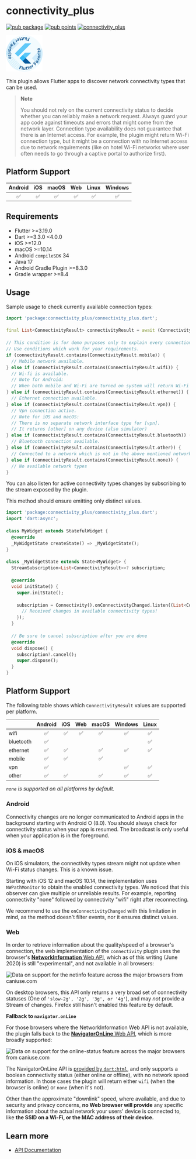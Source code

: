 # connectivity_plus

[![pub package](https://img.shields.io/pub/v/connectivity_plus.svg)](https://pub.dev/packages/connectivity_plus)
[![pub points](https://img.shields.io/pub/points/connectivity_plus?color=2E8B57&label=pub%20points)](https://pub.dev/packages/connectivity_plus/score)
[![connectivity_plus](https://github.com/fluttercommunity/plus_plugins/actions/workflows/connectivity_plus.yaml/badge.svg)](https://github.com/fluttercommunity/plus_plugins/actions/workflows/connectivity_plus.yaml)

[<img src="../../../assets/flutter-favorite-badge.png" width="100" />](https://flutter.dev/docs/development/packages-and-plugins/favorites)

This plugin allows Flutter apps to discover network connectivity types that can be used.

> **Note**
>
> You should not rely on the current connectivity status to decide whether you can reliably make a network request. Always guard your app code against timeouts and errors that might come from the network layer.
> Connection type availability does not guarantee that there is an Internet access. For example, the plugin might return Wi-Fi connection type, but it might be a connection with no Internet access due to network requirements (like on hotel Wi-Fi networks where user often needs to go through a captive portal to authorize first).
>

## Platform Support

| Android | iOS | macOS | Web | Linux | Windows |
| :-----: | :-: | :---: | :-: | :---: | :-----: |
|   ✅    | ✅  |  ✅   | ✅  |  ✅   |   ✅    |

## Requirements

- Flutter >=3.19.0
- Dart >=3.3.0 <4.0.0
- iOS >=12.0
- macOS >=10.14
- Android `compileSDK` 34
- Java 17
- Android Gradle Plugin >=8.3.0
- Gradle wrapper >=8.4

## Usage

Sample usage to check currently available connection types:

```dart
import 'package:connectivity_plus/connectivity_plus.dart';

final List<ConnectivityResult> connectivityResult = await (Connectivity().checkConnectivity());

// This condition is for demo purposes only to explain every connection type.
// Use conditions which work for your requirements.
if (connectivityResult.contains(ConnectivityResult.mobile)) {
  // Mobile network available.
} else if (connectivityResult.contains(ConnectivityResult.wifi)) {
  // Wi-fi is available.
  // Note for Android:
  // When both mobile and Wi-Fi are turned on system will return Wi-Fi only as active network type
} else if (connectivityResult.contains(ConnectivityResult.ethernet)) {
  // Ethernet connection available.
} else if (connectivityResult.contains(ConnectivityResult.vpn)) {
  // Vpn connection active.
  // Note for iOS and macOS:
  // There is no separate network interface type for [vpn].
  // It returns [other] on any device (also simulator)
} else if (connectivityResult.contains(ConnectivityResult.bluetooth)) {
  // Bluetooth connection available.
} else if (connectivityResult.contains(ConnectivityResult.other)) {
  // Connected to a network which is not in the above mentioned networks.
} else if (connectivityResult.contains(ConnectivityResult.none)) {
  // No available network types
}
```

You can also listen for active connectivity types changes by subscribing to the stream
exposed by the plugin.

This method should ensure emitting only distinct values.

```dart
import 'package:connectivity_plus/connectivity_plus.dart';
import 'dart:async';

class MyWidget extends StatefulWidget {
  @override
  _MyWidgetState createState() => _MyWidgetState();
}

class _MyWidgetState extends State<MyWidget> {
  StreamSubscription<List<ConnectivityResult>>? subscription;

  @override
  void initState() {
    super.initState();

    subscription = Connectivity().onConnectivityChanged.listen((List<ConnectivityResult> result) {
      // Received changes in available connectivity types!
    });
  }

  // Be sure to cancel subscription after you are done
  @override
  void dispose() {
    subscription?.cancel();
    super.dispose();
  }
}
```

## Platform Support

The following table shows which `ConnectivityResult` values are supported per platform.

|           | Android | iOS | Web | macOS | Windows | Linux |
|-----------|:-------:|:---:|:---:|:-----:|:-------:|:-----:|
| wifi      | :white_check_mark: | :white_check_mark: | :white_check_mark: | :white_check_mark: | :white_check_mark: | :white_check_mark: |
| bluetooth | :white_check_mark: |                    |                    |                    |                    | :white_check_mark: |
| ethernet  | :white_check_mark: | :white_check_mark: |                    | :white_check_mark: | :white_check_mark: | :white_check_mark: |
| mobile    | :white_check_mark: | :white_check_mark: |                    | :white_check_mark: |                    |                    |
| vpn       | :white_check_mark: |                    |                    |                    | :white_check_mark: | :white_check_mark: |
| other     | :white_check_mark: | :white_check_mark: |                    | :white_check_mark: | :white_check_mark: | :white_check_mark: |

_`none` is supported on all platforms by default._

### Android

Connectivity changes are no longer communicated to Android apps in the background starting with Android O (8.0). You should always check for connectivity status when your app is resumed. The broadcast is only useful when your application is in the foreground.

### iOS & macOS

On iOS simulators, the connectivity types stream might not update when Wi-Fi status changes. This is a known issue.

Starting with iOS 12 and macOS 10.14, the implementation uses `NWPathMonitor` to obtain the enabled connectivity types. We noticed that this observer can give multiple or unreliable results. For example, reporting connectivity "none" followed by connectivity "wifi" right after reconnecting.

We recommend to use the `onConnectivityChanged` with this limitation in mind, as the method doesn't filter events, nor it ensures distinct values.

### Web

In order to retrieve information about the quality/speed of a browser's connection, the web implementation of the `connectivity` plugin uses the browser's [**NetworkInformation** Web API](https://developer.mozilla.org/en-US/docs/Web/API/NetworkInformation), which as of this writing (June 2020) is still "experimental", and not available in all browsers:

![Data on support for the netinfo feature across the major browsers from caniuse.com](https://caniuse.bitsofco.de/image/netinfo.png)

On desktop browsers, this API only returns a very broad set of connectivity statuses (One of `'slow-2g', '2g', '3g', or '4g'`), and may _not_ provide a Stream of changes. Firefox still hasn't enabled this feature by default.

**Fallback to `navigator.onLine`**

For those browsers where the NetworkInformation Web API is not available, the plugin falls back to the [**NavigatorOnLine** Web API](https://developer.mozilla.org/en-US/docs/Web/API/NavigatorOnLine), which is more broadly supported:

![Data on support for the online-status feature across the major browsers from caniuse.com](https://caniuse.bitsofco.de/image/online-status.png)

The NavigatorOnLine API is [provided by `dart:html`](https://api.dart.dev/stable/2.7.2/dart-html/Navigator/onLine.html), and only supports a boolean connectivity status (either online or offline), with no network speed information. In those cases the plugin will return either `wifi` (when the browser is online) or `none` (when it's not).

Other than the approximate "downlink" speed, where available, and due to security and privacy concerns, **no Web browser will provide** any specific information about the actual network your users' device is connected to, like **the SSID on a Wi-Fi, or the MAC address of their device.**

## Learn more

- [API Documentation](https://pub.dev/documentation/connectivity_plus/latest/connectivity_plus/connectivity_plus-library.html)
